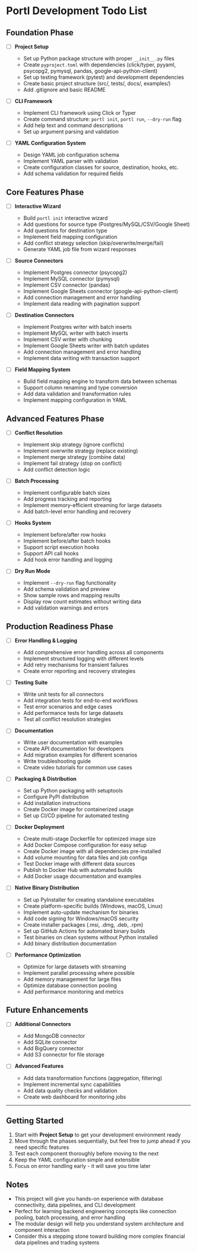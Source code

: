 # Portl Development Todo List

## Foundation Phase

- [ ] **Project Setup**
  - Set up Python package structure with proper `__init__.py` files
  - Create `pyproject.toml` with dependencies (click/typer, pyyaml, psycopg2, pymysql, pandas, google-api-python-client)
  - Set up testing framework (pytest) and development dependencies
  - Create basic project structure (src/, tests/, docs/, examples/)
  - Add .gitignore and basic README

- [ ] **CLI Framework**
  - Implement CLI framework using Click or Typer
  - Create command structure: `portl init`, `portl run`, `--dry-run` flag
  - Add help text and command descriptions
  - Set up argument parsing and validation

- [ ] **YAML Configuration System**
  - Design YAML job configuration schema
  - Implement YAML parser with validation
  - Create configuration classes for source, destination, hooks, etc.
  - Add schema validation for required fields

## Core Features Phase

- [ ] **Interactive Wizard**
  - Build `portl init` interactive wizard
  - Add questions for source type (Postgres/MySQL/CSV/Google Sheet)
  - Add questions for destination type
  - Implement field mapping configuration
  - Add conflict strategy selection (skip/overwrite/merge/fail)
  - Generate YAML job file from wizard responses

- [ ] **Source Connectors**
  - Implement Postgres connector (psycopg2)
  - Implement MySQL connector (pymysql)
  - Implement CSV connector (pandas)
  - Implement Google Sheets connector (google-api-python-client)
  - Add connection management and error handling
  - Implement data reading with pagination support

- [ ] **Destination Connectors**
  - Implement Postgres writer with batch inserts
  - Implement MySQL writer with batch inserts
  - Implement CSV writer with chunking
  - Implement Google Sheets writer with batch updates
  - Add connection management and error handling
  - Implement data writing with transaction support

- [ ] **Field Mapping System**
  - Build field mapping engine to transform data between schemas
  - Support column renaming and type conversion
  - Add data validation and transformation rules
  - Implement mapping configuration in YAML

## Advanced Features Phase

- [ ] **Conflict Resolution**
  - Implement skip strategy (ignore conflicts)
  - Implement overwrite strategy (replace existing)
  - Implement merge strategy (combine data)
  - Implement fail strategy (stop on conflict)
  - Add conflict detection logic

- [ ] **Batch Processing**
  - Implement configurable batch sizes
  - Add progress tracking and reporting
  - Implement memory-efficient streaming for large datasets
  - Add batch-level error handling and recovery

- [ ] **Hooks System**
  - Implement before/after row hooks
  - Implement before/after batch hooks
  - Support script execution hooks
  - Support API call hooks
  - Add hook error handling and logging

- [ ] **Dry Run Mode**
  - Implement `--dry-run` flag functionality
  - Add schema validation and preview
  - Show sample rows and mapping results
  - Display row count estimates without writing data
  - Add validation warnings and errors

## Production Readiness Phase

- [ ] **Error Handling & Logging**
  - Add comprehensive error handling across all components
  - Implement structured logging with different levels
  - Add retry mechanisms for transient failures
  - Create error reporting and recovery strategies

- [ ] **Testing Suite**
  - Write unit tests for all connectors
  - Add integration tests for end-to-end workflows
  - Test error scenarios and edge cases
  - Add performance tests for large datasets
  - Test all conflict resolution strategies

- [ ] **Documentation**
  - Write user documentation with examples
  - Create API documentation for developers
  - Add migration examples for different scenarios
  - Write troubleshooting guide
  - Create video tutorials for common use cases

- [ ] **Packaging & Distribution**
  - Set up Python packaging with setuptools
  - Configure PyPI distribution
  - Add installation instructions
  - Create Docker image for containerized usage
  - Set up CI/CD pipeline for automated testing

- [ ] **Docker Deployment**
  - Create multi-stage Dockerfile for optimized image size
  - Add Docker Compose configuration for easy setup
  - Create Docker image with all dependencies pre-installed
  - Add volume mounting for data files and job configs
  - Test Docker image with different data sources
  - Publish to Docker Hub with automated builds
  - Add Docker usage documentation and examples

- [ ] **Native Binary Distribution**
  - Set up PyInstaller for creating standalone executables
  - Create platform-specific builds (Windows, macOS, Linux)
  - Implement auto-update mechanism for binaries
  - Add code signing for Windows/macOS security
  - Create installer packages (.msi, .dmg, .deb, .rpm)
  - Set up GitHub Actions for automated binary builds
  - Test binaries on clean systems without Python installed
  - Add binary distribution documentation

- [ ] **Performance Optimization**
  - Optimize for large datasets with streaming
  - Implement parallel processing where possible
  - Add memory management for large files
  - Optimize database connection pooling
  - Add performance monitoring and metrics

## Future Enhancements

- [ ] **Additional Connectors**
  - Add MongoDB connector
  - Add SQLite connector
  - Add BigQuery connector
  - Add S3 connector for file storage

- [ ] **Advanced Features**
  - Add data transformation functions (aggregation, filtering)
  - Implement incremental sync capabilities
  - Add data quality checks and validation
  - Create web dashboard for monitoring jobs

---

## Getting Started

1. Start with **Project Setup** to get your development environment ready
2. Move through the phases sequentially, but feel free to jump ahead if you need specific features
3. Test each component thoroughly before moving to the next
4. Keep the YAML configuration simple and extensible
5. Focus on error handling early - it will save you time later

## Notes

- This project will give you hands-on experience with database connectivity, data pipelines, and CLI development
- Perfect for learning backend engineering concepts like connection pooling, batch processing, and error handling
- The modular design will help you understand system architecture and component interaction
- Consider this a stepping stone toward building more complex financial data pipelines and trading systems

